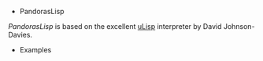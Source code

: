 * PandorasLisp

*PandorasLisp* is based on the excellent [uLisp](http://www.ulisp.com) interpreter by David Johnson-Davies.

- Examples

